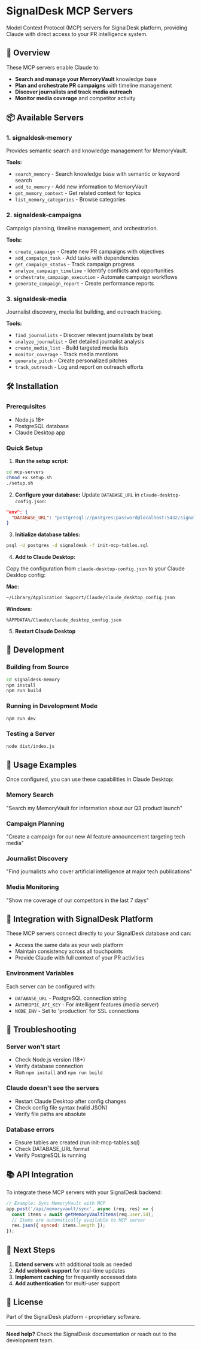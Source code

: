 # SignalDesk MCP Servers

Model Context Protocol (MCP) servers for SignalDesk platform, providing Claude with direct access to your PR intelligence system.

## 🚀 Overview

These MCP servers enable Claude to:
- **Search and manage your MemoryVault** knowledge base
- **Plan and orchestrate PR campaigns** with timeline management
- **Discover journalists and track media outreach**
- **Monitor media coverage** and competitor activity

## 📦 Available Servers

### 1. signaldesk-memory
Provides semantic search and knowledge management for MemoryVault.

**Tools:**
- `search_memory` - Search knowledge base with semantic or keyword search
- `add_to_memory` - Add new information to MemoryVault
- `get_memory_context` - Get related context for topics
- `list_memory_categories` - Browse categories

### 2. signaldesk-campaigns  
Campaign planning, timeline management, and orchestration.

**Tools:**
- `create_campaign` - Create new PR campaigns with objectives
- `add_campaign_task` - Add tasks with dependencies
- `get_campaign_status` - Track campaign progress
- `analyze_campaign_timeline` - Identify conflicts and opportunities
- `orchestrate_campaign_execution` - Automate campaign workflows
- `generate_campaign_report` - Create performance reports

### 3. signaldesk-media
Journalist discovery, media list building, and outreach tracking.

**Tools:**
- `find_journalists` - Discover relevant journalists by beat
- `analyze_journalist` - Get detailed journalist analysis
- `create_media_list` - Build targeted media lists
- `monitor_coverage` - Track media mentions
- `generate_pitch` - Create personalized pitches
- `track_outreach` - Log and report on outreach efforts

## 🛠️ Installation

### Prerequisites
- Node.js 18+
- PostgreSQL database
- Claude Desktop app

### Quick Setup

1. **Run the setup script:**
```bash
cd mcp-servers
chmod +x setup.sh
./setup.sh
```

2. **Configure your database:**
Update `DATABASE_URL` in `claude-desktop-config.json`:
```json
"env": {
  "DATABASE_URL": "postgresql://postgres:password@localhost:5432/signaldesk"
}
```

3. **Initialize database tables:**
```bash
psql -U postgres -d signaldesk -f init-mcp-tables.sql
```

4. **Add to Claude Desktop:**

Copy the configuration from `claude-desktop-config.json` to your Claude Desktop config:

**Mac:**
```bash
~/Library/Application Support/Claude/claude_desktop_config.json
```

**Windows:**
```
%APPDATA%/Claude/claude_desktop_config.json
```

5. **Restart Claude Desktop**

## 🔧 Development

### Building from Source
```bash
cd signaldesk-memory
npm install
npm run build
```

### Running in Development Mode
```bash
npm run dev
```

### Testing a Server
```bash
node dist/index.js
```

## 📝 Usage Examples

Once configured, you can use these capabilities in Claude Desktop:

### Memory Search
"Search my MemoryVault for information about our Q3 product launch"

### Campaign Planning
"Create a campaign for our new AI feature announcement targeting tech media"

### Journalist Discovery
"Find journalists who cover artificial intelligence at major tech publications"

### Media Monitoring
"Show me coverage of our competitors in the last 7 days"

## 🔗 Integration with SignalDesk Platform

These MCP servers connect directly to your SignalDesk database and can:
- Access the same data as your web platform
- Maintain consistency across all touchpoints
- Provide Claude with full context of your PR activities

### Environment Variables

Each server can be configured with:
- `DATABASE_URL` - PostgreSQL connection string
- `ANTHROPIC_API_KEY` - For intelligent features (media server)
- `NODE_ENV` - Set to 'production' for SSL connections

## 🐛 Troubleshooting

### Server won't start
- Check Node.js version (18+)
- Verify database connection
- Run `npm install` and `npm run build`

### Claude doesn't see the servers
- Restart Claude Desktop after config changes
- Check config file syntax (valid JSON)
- Verify file paths are absolute

### Database errors
- Ensure tables are created (run init-mcp-tables.sql)
- Check DATABASE_URL format
- Verify PostgreSQL is running

## 📚 API Integration

To integrate these MCP servers with your SignalDesk backend:

```javascript
// Example: Sync MemoryVault with MCP
app.post('/api/memoryvault/sync', async (req, res) => {
  const items = await getMemoryVaultItems(req.user.id);
  // Items are automatically available to MCP server
  res.json({ synced: items.length });
});
```

## 🚀 Next Steps

1. **Extend servers** with additional tools as needed
2. **Add webhook support** for real-time updates
3. **Implement caching** for frequently accessed data
4. **Add authentication** for multi-user support

## 📄 License

Part of the SignalDesk platform - proprietary software.

---

**Need help?** Check the SignalDesk documentation or reach out to the development team.